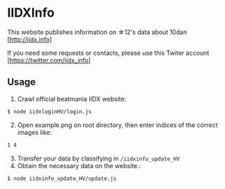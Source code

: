 # IIDXInfo
This website publishes information on ☆12's data about 10dan [http://iidx.info]

If you need some requests or contacts, please use this Twiter account [https://twitter.com/iidx_info]
## Usage
1. Crawl official beatmania IIDX website:
```bash
$ node iidxloginHV/login.js
```
2. Open example.png on root directory, then enter indices of the correct images like:
```bash
1 4
```
3. Transfer your data by classifying in `/iidxinfo_update_HV`
4. Obtain the necessary data on the website.:
``` bash
$ node iidxinfo_update_HV/update.js
```
